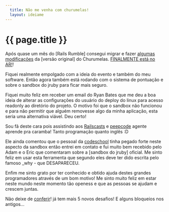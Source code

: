 ```yaml
---
  title: Não me venha com churumelas!
  layout: ideiame
---
```


# {{ page.title }}

Após quase um mês do [Rails Rumble] consegui migrar e fazer [algumas modificações][meu_fork] da [versão original] do Churumelas. [FINALMENTE está no AR!][churumelas]!

Fiquei realmente empolgado com a ideia do evento e também do meu software. Então agora também está rodando com o sistema de pontuação e sobre o sandbox do jruby para ficar mais seguro.

Fiquei muito feliz em receber um email do Ryan Bates que me deu a boa ideia de alterar as configurações do usuário do deploy do linux para acesso readonly ao diretório do projeto. O motivo foi que o sandbox não funcionou e para não permitir que alguém removesse algo da minha aplicação, esta seria uma alternativa viável. Deu certo!

Sou fã deste cara pois assistindo aos [Railscasts] e [peepcode] agente aprende pra caramba! Tanto programação quanto inglês :D

Ele ainda comentou que o pessoal da [codeschool] tinha pegado forte neste aspecto da sandbox então entrei em contato e fui muito bem recebido pelo Adam e o Eric que comentaram sobre a [sandbox do jruby] oficial. Me sinto feliz em usar esta ferramenta que segundo eles deve ter dido escrita pelo famoso \_why - que DESAPARECEU.

Enfim me sinto grato por ter conhecido e obtido ajuda destes grandes programadores através de um bom motivo! Me sinto muito feliz em estar neste mundo neste momento tão openess e que as pessoas se ajudam e crescem juntas.

Não deixe de [conferir][churumelas]! já tem mais 5 novos desafios! E alguns bloqueios nos antigos...

[railsrumble]: http://railsrumble.com/
[sandbox_do_jruby]: https://github.com/omghax/jruby-sandbox
[codeschool]: http://codeschool.com
[churumelas]: http://churumelas.ideia.me
[verso_original]: http://churumelas.r12.railsrumble.com/
[meu_fork]: http://github.com/jonatas/churumelas
[railscasts]: http://railscasts.com
[peepcode]: http://peepcode.com
[rails_rumble]: http://railsrumble.com/
